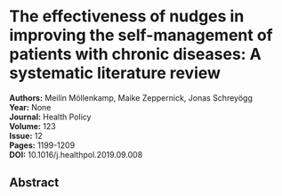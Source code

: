 # The effectiveness of nudges in improving the self-management of patients with chronic diseases: A systematic literature review

**Authors:** Meilin Möllenkamp, Maike Zeppernick, Jonas Schreyögg  
**Year:** None  
**Journal:** Health Policy  
**Volume:** 123  
**Issue:** 12  
**Pages:** 1199-1209  
**DOI:** 10.1016/j.healthpol.2019.09.008  

## Abstract


